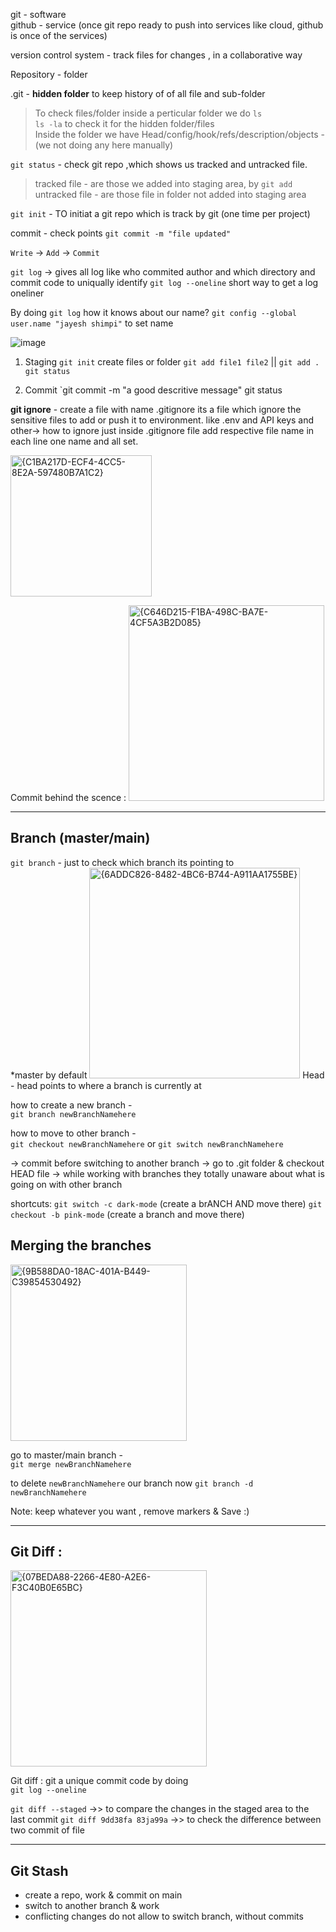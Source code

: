 git - software <br>
github - service (once git repo ready to push into services like cloud, github is once of the services)

version control system - track files for changes , in a collaborative way

Repository -  folder 

.git - **hidden folder** to keep history of of all file and sub-folder
> To check files/folder inside a perticular folder we do `ls` <br> `ls -la` to check it for the hidden folder/files <br>
Inside the folder we have
> Head/config/hook/refs/description/objects  - (we not doing any here manually)

`git status` - check git repo ,which shows us tracked and untracked file.
> tracked file - are those we added into staging area, by `git add` <br>
> untracked file - are those file in folder not added into staging area

`git init` - TO initiat a git repo which is track by git (one time per project)



commit - check points
`git commit -m "file updated"`

`Write` -> `Add` -> `Commit`

`git log` -> gives all log like who commited author and which directory and commit code to uniqually identify 
`git log --oneline` short way to get a log oneliner

By doing `git log` how it knows about our name?
`git config --global user.name "jayesh shimpi"` to set name

![image](https://github.com/user-attachments/assets/5669f01a-68d4-4d7b-86e0-b1ce8dc30b18)

1) Staging
`git init`
create files or folder
`git add file1 file2` || `git add .`
`git status`

2) Commit
   `git commit -m "a good descritive message"
   git status


**git ignore** - create a file with name .gitignore 
its a file which ignore the sensitive files to add or push it to environment.
like .env and API keys and other-> how to ignore just inside .gitignore file add respective file name in each line one name and all set.

<img width="226" alt="{C1BA217D-ECF4-4CC5-8E2A-597480B7A1C2}" src="https://github.com/user-attachments/assets/338be38b-8b6d-4d19-8bf5-d5e4c812f816">

Commit behind the scence :
<img width="313" alt="{C646D215-F1BA-498C-BA7E-4CF5A3B2D085}" src="https://github.com/user-attachments/assets/977b5868-8d8a-4b86-b3b2-08c73d1a2e34">

---
## Branch (master/main)

`git branch` - just to check which branch its pointing to <br>
*master by default
<img width="337" alt="{6ADDC826-8482-4BC6-B744-A911AA1755BE}" src="https://github.com/user-attachments/assets/79c0b4bf-5cfd-498d-9da9-131e48d346fd">
Head - head points to where a branch is currently at 

how to create a new branch - <br>
`git branch newBranchNamehere`

how to move to other branch - <br>
`git checkout newBranchNamehere` or `git switch newBranchNamehere`

-> commit before switching to another branch
-> go to .git folder & checkout HEAD file
-> while working with branches they totally unaware about what is going on with other branch 

shortcuts:
`git switch -c dark-mode` (create a brANCH AND move there)
`git checkout -b pink-mode` (create a branch and move there)


## Merging the branches 

<img width="282" alt="{9B588DA0-18AC-401A-B449-C39854530492}" src="https://github.com/user-attachments/assets/2e4b580e-451e-4743-8ec0-966baf784016">

go to master/main branch - <br>
`git merge newBranchNamehere`

to delete `newBranchNamehere` our branch now 
`git branch -d newBranchNamehere`

Note: keep whatever you want , remove markers & Save :)

---
## Git Diff :

<img width="314" alt="{07BEDA88-2266-4E80-A2E6-F3C40B0E65BC}" src="https://github.com/user-attachments/assets/e48143ef-bb6c-4178-8be3-3fd700dbdc09">

Git diff : 
git a unique commit code by doing <br>
`git log --oneline` <br>

`git diff --staged` ->> to compare the changes in the staged area to the last commit
`git diff 9dd38fa 83ja99a`  ->> to check the difference between two commit of file 

---
## Git Stash
- create a repo, work & commit on main
- switch to another branch & work
- conflicting changes do not allow to switch branch, without commits










   
